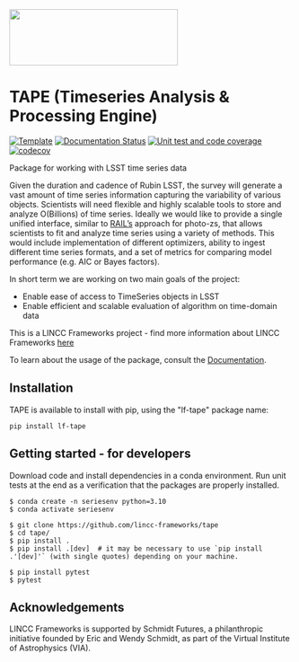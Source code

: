 
<img src="https://www.lsstcorporation.org/lincc/sites/default/files/PastedGraphic-8.png" width="300" height="100">

# TAPE (Timeseries Analysis & Processing Engine)

[![Template](https://img.shields.io/badge/Template-LINCC%20Frameworks%20Python%20Project%20Template-brightgreen)](https://lincc-ppt.readthedocs.io/en/latest/)
[![Documentation Status](https://readthedocs.org/projects/tape/badge/?version=latest)](https://tape.readthedocs.io/en/latest/?badge=latest)
[![Unit test and code coverage](https://github.com/lincc-frameworks/tape/actions/workflows/testing-and-coverage.yml/badge.svg)](https://github.com/lincc-frameworks/tape/actions/workflows/testing-and-coverage.yml)
[![codecov](https://codecov.io/gh/lincc-frameworks/tape/branch/main/graph/badge.svg?token=NFLCNEC55C)](https://codecov.io/gh/lincc-frameworks/tape)

Package for working with LSST time series data

Given the duration and cadence of Rubin LSST, the survey will generate a vast amount of time series information capturing the variability of various objects. Scientists will need flexible and highly scalable tools to store and analyze O(Billions) of time series. Ideally we would like to provide a single unified interface, similar to [RAIL’s](https://lsstdescrail.readthedocs.io/en/latest/index.html) approach for photo-zs, that allows scientists to fit and analyze time series using a variety of methods. This would include implementation of different optimizers, ability to ingest different time series formats, and a set of metrics for comparing model performance (e.g. AIC or Bayes factors).

In short term we are working on two main goals of the project:
  - Enable ease of access to TimeSeries objects in LSST
  - Enable efficient and scalable evaluation of algorithm on time-domain data

This is a LINCC Frameworks project - find more information about LINCC Frameworks [here](https://www.lsstcorporation.org/lincc/frameworks)

To learn about the usage of the package, consult the [Documentation](https://tape.readthedocs.io/en/latest/index.html).

## Installation
TAPE is available to install with pip, using the "lf-tape" package name:
``` 
pip install lf-tape
```

## Getting started - for developers

Download code and install dependencies in a conda environment. Run unit tests at the end as a verification that the packages are properly installed.

```
$ conda create -n seriesenv python=3.10
$ conda activate seriesenv

$ git clone https://github.com/lincc-frameworks/tape
$ cd tape/
$ pip install .
$ pip install .[dev]  # it may be necessary to use `pip install .'[dev]'` (with single quotes) depending on your machine.

$ pip install pytest
$ pytest
```

## Acknowledgements

LINCC Frameworks is supported by Schmidt Futures, a philanthropic initiative founded by Eric and Wendy Schmidt, as part of the Virtual Institute of Astrophysics (VIA).
